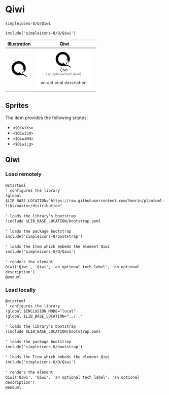 # Qiwi


```text
simpleicons-8/Q/Qiwi
```

```text
include('simpleicons-8/Q/Qiwi')
```



| Illustration | Qiwi |
| :---: | :---: |
| ![illustration for Illustration](../../simpleicons-8/Q/Qiwi.png) | ![illustration for Qiwi](../../simpleicons-8/Q/Qiwi.Local.png) |



## Sprites
The item provides the following sriptes:

- `<$QiwiXs>`
- `<$QiwiSm>`
- `<$QiwiMd>`
- `<$QiwiLg>`





## Qiwi

### Load remotely
```plantuml
@startuml
' configures the library
!global $LIB_BASE_LOCATION="https://raw.githubusercontent.com/tmorin/plantuml-libs/master/distribution"

' loads the library's bootstrap
!include $LIB_BASE_LOCATION/bootstrap.puml

' loads the package bootstrap
include('simpleicons-8/bootstrap')

' loads the Item which embeds the element Qiwi
include('simpleicons-8/Q/Qiwi')

' renders the element
Qiwi('Qiwi', 'Qiwi', 'an optional tech label', 'an optional description')
@enduml
```

### Load locally
```plantuml
@startuml
' configures the library
!global $INCLUSION_MODE="local"
!global $LIB_BASE_LOCATION="../.."

' loads the library's bootstrap
!include $LIB_BASE_LOCATION/bootstrap.puml

' loads the package bootstrap
include('simpleicons-8/bootstrap')

' loads the Item which embeds the element Qiwi
include('simpleicons-8/Q/Qiwi')

' renders the element
Qiwi('Qiwi', 'Qiwi', 'an optional tech label', 'an optional description')
@enduml
```

